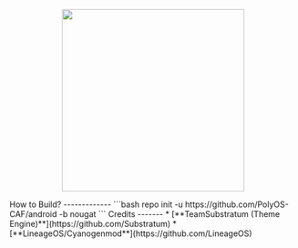 <p align="center">
<img src="https://avatars0.githubusercontent.com/u/32908272?s=200&v=4" width="320px" height="320px" > 
</p>
How to Build?
-------------
```bash
  repo init -u https://github.com/PolyOS-CAF/android -b nougat
```
Credits
-------
* [**TeamSubstratum (Theme Engine)**](https://github.com/Substratum)
* [**LineageOS/Cyanogenmod**](https://github.com/LineageOS)
